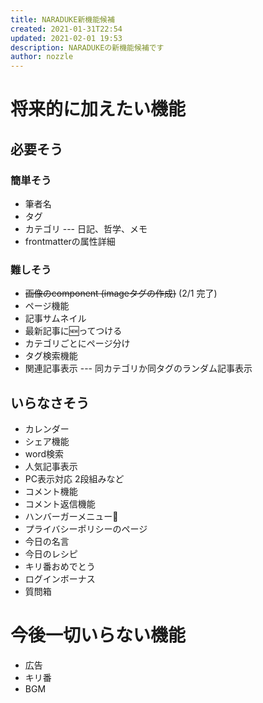 ```yaml
---
title: NARADUKE新機能候補
created: 2021-01-31T22:54
updated: 2021-02-01 19:53
description: NARADUKEの新機能候補です
author: nozzle
---
```

# 将来的に加えたい機能

## 必要そう
### 簡単そう
* 筆者名
* タグ
* カテゴリ --- 日記、哲学、メモ
* frontmatterの属性詳細
### 難しそう
* ~~画像のcomponent (imageタグの作成)~~ (2/1 完了)
* ページ機能
* 記事サムネイル
* 最新記事に🆕ってつける
* カテゴリごとにページ分け
* タグ検索機能
* 関連記事表示 --- 同カテゴリか同タグのランダム記事表示

## いらなさそう
* カレンダー
* シェア機能
* word検索
* 人気記事表示
* PC表示対応 2段組みなど
* コメント機能
* コメント返信機能
* ハンバーガーメニュー🍔
* プライバシーポリシーのページ
* 今日の名言
* 今日のレシピ
* キリ番おめでとう
* ログインボーナス
* 質問箱

# 今後一切いらない機能
* 広告
* キリ番
* BGM
